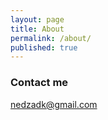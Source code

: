 ```yaml
---
layout: page
title: About
permalink: /about/
published: true
---
```


### Contact me

[nedzadk@gmail.com](mailto:nedzadk@gmail.com)
